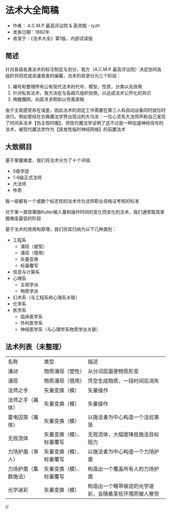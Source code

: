 # 法术大全简稿

- 作者： A.C.M.P 最高评议院 & 英灵殿 - lyzh
- 发表日期：1882年
- 收录于：《法术大全》第1版，内部试读版

## 简述

针对各级各类法术的标注制定与划分，我方（A.C.M.P 最高评议院）决定协同各组织共同完成该速查表的编纂，法术的收录分为三个阶段：
1. 编号和整理所有公有现代法术的代号，模型，性质，分类以及效用
2. 针对私有法术，我方决定与各超凡组织协商，以达成法术公开化的共识
3. 唤醒魔网，向其寻求帮助以完善原稿

由于主观感受存在误差，因此法术的测定工作需要在第三人和自动设备同时就位时进行。例如曾经在古典魔法学界出现过的大乌龙：一位心灵系大法师声称自己发现了时间系法术【伪主观时缓】，但现代魔法学证明了这不过是一种加速神经信号的法术，被现代魔法学作为【突发性临时神经网络】的前置法术

## 大致纲目

基于掌握难度，我们将法术分为了十个评级:
- 0级学徒
- 1-6级正式法师
- 大法师
- 传奇

每一级都有一个或数个标志性的法术作为法师职业资格证考核的标准

对于某一类效果随Kuiter输入量和操作时间的变化而变化的法术，我们通常取其掌握难度最低的阶段

基于法术的效用和原理，我们将其归纳为以下几种类别：
- 工程系
    - 涌现（塑型）
    - 涌现（借用）
    - 矢量变换
    - 标量覆写
- 信息与计算系
- 心理系
    - 主观学派
    - 物质学派
- 幻术系（与工程系和心理系关联）
- 化学系
- 医学系
    - 临床医学系
    - 外科医学系
    - 神经医学系（与心理学系物质学派关联）

## 法术列表（未整理）

<table>
<td>名称</td><td>类型</td><td>描述</td>
<tr>
<td>涌动</td><td>物质涌现（塑性）</td><td>从分词层面使物质形变</td>
<tr>
<td>涌现</td><td>物质涌现（借用）</td><td>凭空生成物质，一段时间后消失</td>
<tr>
<td>法师之手</td><td>矢量变换（模）</td><td>矢量操作</td>
<tr>
<td>法师之手（离体）</td><td>矢量变换（模）</td><td>矢量操作</td>
<tr>
<td>雷电囚笼（离体）</td><td>矢量变换（模）</td><td>以施法者为中心构造一个法拉第笼</td>
<tr>
<td>无视流体</td><td>矢量变换（模）、标量覆写</td><td>无视流体，大幅度降低施法目标阻力</td>
<tr>
<td>力场护盾（单人）</td><td>矢量变换（模）、标量覆写</td><td>以施法者为中心构造一个力场护盾</td>
<tr>
<td>力场护盾（集群施法）</td><td>矢量变换（模）、标量覆写</td><td>构造出一个覆盖所有人的力场护盾</td>
<tr>
<td>光学迷彩</td><td>矢量变换（模）</td><td>构造出一个略带痕迹的光学迷彩，会随着某些环境而被人察觉</td>
<tr>
</table>

//